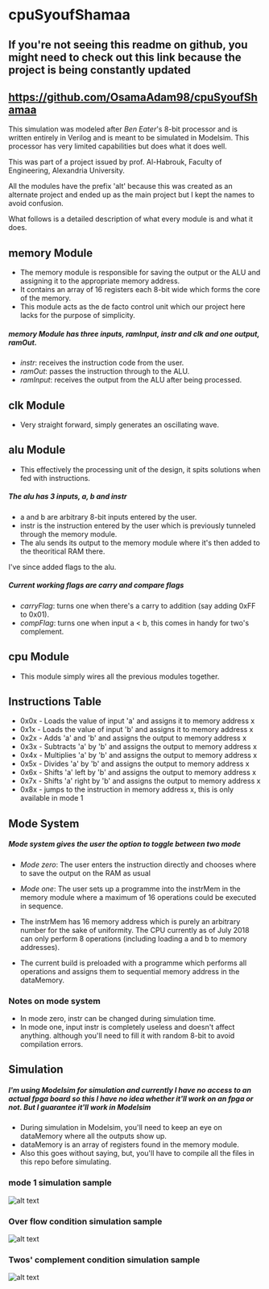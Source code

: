 # cpuSyoufShamaa

## If you're not seeing this readme on github, you might need to check out this link because the project is being constantly updated
## https://github.com/OsamaAdam98/cpuSyoufShamaa

This simulation was modeled after *Ben Eater*'s 8-bit processor and is written entirely in Verilog
and is meant to be simulated in Modelsim.
This processor has very limited capabilities but does what it does well.

This was part of a project issued by prof. Al-Habrouk, Faculty of Engineering, Alexandria University.

All the modules have the prefix 'alt' because this was created as an alternate project
and ended up as the main project but I kept the names to avoid confusion.

What follows is a detailed description of what every module is and what it does.

## memory Module

* The memory module is responsible for saving the output or the ALU and assigning it
to the appropriate memory address.
* It contains an array of 16 registers each 8-bit wide which forms the core of the memory.
* This module acts as the de facto control unit which our project here lacks for the purpose
of simplicity.

##### memory Module has three inputs, ramInput, instr and clk and one output, ramOut.
* *instr*: receives the instruction code from the user.
* *ramOut*: passes the instruction through to the ALU.
* *ramInput*: receives the output from the ALU after being processed.

## clk Module

* Very straight forward, simply generates an oscillating wave.

## alu Module

* This effectively the processing unit of the design, it spits solutions when fed with instructions.

##### The alu has 3 inputs, a, b and instr
* a and b are arbitrary 8-bit inputs entered by the user.
* instr is the instruction entered by the user which is previously tunneled through the memory module.
* The alu sends its output to the memory module where it's then added to the theoritical RAM there.

I've since added flags to the alu.

##### Current working flags are carry and compare flags
* *carryFlag*: turns one when there's a carry to addition (say adding 0xFF to 0x01).
* *compFlag*: turns one when input a < b, this comes in handy for two's complement.

## cpu Module

* This module simply wires all the previous modules together.

## Instructions Table

* 0x0x - Loads the value of input 'a' and assigns it to memory address x
* 0x1x - Loads the value of input 'b' and assigns it to memory address x
* 0x2x - Adds 'a' and 'b' and assigns the output to memory address x
* 0x3x - Subtracts 'a' by 'b' and assigns the output to memory address x
* 0x4x - Multiplies 'a' by 'b' and assigns the output to memory address x
* 0x5x - Divides 'a' by 'b' and assigns the output to memory address x
* 0x6x - Shifts 'a' left by 'b' and assigns the output to memory address x
* 0x7x - Shifts 'a' right by 'b' and assigns the output to memory address x
* 0x8x - jumps to the instruction in memory address x, this is only available in mode 1


## Mode System

##### Mode system gives the user the option to toggle between two mode

* *Mode zero*: The user enters the instruction directly and chooses where to save the output on the RAM as usual
* *Mode one*: The user sets up a programme into the instrMem in the memory module where a maximum of 16 operations 
could be executed in sequence.


* The instrMem has 16 memory address which is purely an arbitrary number for the sake of uniformity. The CPU currently as of July 2018 can only perform 8 operations (including loading a and b to memory addresses).
* The current build is preloaded with a programme which performs all operations and assigns them to sequential memory address in the dataMemory.

### Notes on mode system

* In mode zero, instr can be changed during simulation time.
* In mode one, input instr is completely useless and doesn't affect anything. although you'll need to fill it with random 8-bit to avoid
compilation errors.

## Simulation

##### I'm using Modelsim for simulation and currently I have no access to an actual fpga board so this I have no idea whether it'll work on an fpga or not. But I guarantee it'll work in Modelsim

* During simulation in Modelsim, you'll need to keep an eye on dataMemory where all the outputs show up.
* dataMemory is an array of registers found in the memory module.
* Also this goes without saying, but, you'll have to compile all the files in this repo before simulating.

### mode 1 simulation sample
![alt text](https://github.com/OsamaAdam98/cpuSyoufShamaa/blob/master/modeOne.png)
### Over flow condition simulation sample
![alt text](https://github.com/OsamaAdam98/cpuSyoufShamaa/blob/master/overflowCond.png)
### Twos' complement condition simulation sample
![alt text](https://github.com/OsamaAdam98/cpuSyoufShamaa/blob/master/twoscompCond.png)
